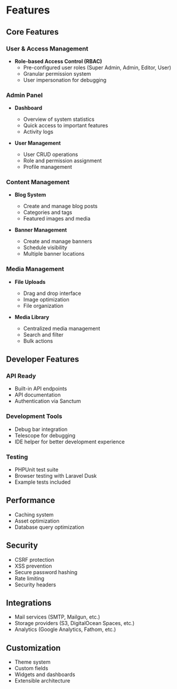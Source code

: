 # Features

## Core Features

### User & Access Management

- **Role-based Access Control (RBAC)**
  - Pre-configured user roles (Super Admin, Admin, Editor, User)
  - Granular permission system
  - User impersonation for debugging

### Admin Panel

- **Dashboard**
  - Overview of system statistics
  - Quick access to important features
  - Activity logs

- **User Management**
  - User CRUD operations
  - Role and permission assignment
  - Profile management

### Content Management

- **Blog System**
  - Create and manage blog posts
  - Categories and tags
  - Featured images and media

- **Banner Management**
  - Create and manage banners
  - Schedule visibility
  - Multiple banner locations

### Media Management

- **File Uploads**
  - Drag and drop interface
  - Image optimization
  - File organization

- **Media Library**
  - Centralized media management
  - Search and filter
  - Bulk actions

## Developer Features

### API Ready

- Built-in API endpoints
- API documentation
- Authentication via Sanctum

### Development Tools

- Debug bar integration
- Telescope for debugging
- IDE helper for better development experience

### Testing

- PHPUnit test suite
- Browser testing with Laravel Dusk
- Example tests included

## Performance

- Caching system
- Asset optimization
- Database query optimization

## Security

- CSRF protection
- XSS prevention
- Secure password hashing
- Rate limiting
- Security headers

## Integrations

- Mail services (SMTP, Mailgun, etc.)
- Storage providers (S3, DigitalOcean Spaces, etc.)
- Analytics (Google Analytics, Fathom, etc.)

## Customization

- Theme system
- Custom fields
- Widgets and dashboards
- Extensible architecture

